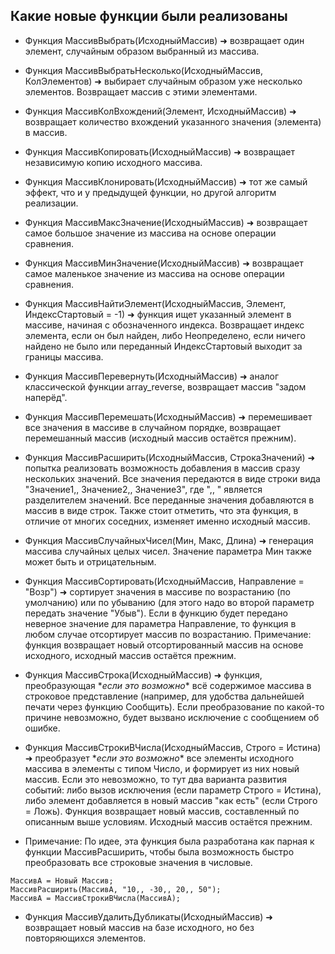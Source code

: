 ## Какие новые функции были реализованы

* Функция МассивВыбрать(ИсходныйМассив) ➜ возвращает один элемент, случайным образом выбранный из массива.

* Функция МассивВыбратьНесколько(ИсходныйМассив, КолЭлементов) ➜ выбирает случайным образом уже несколько элементов. Возвращает массив с этими элементами.

* Функция МассивКолВхождений(Элемент, ИсходныйМассив) ➜ возвращает количество вхождений указанного значения (элемента) в массив.

* Функция МассивКопировать(ИсходныйМассив) ➜ возвращает независимую копию исходного массива.

* Функция МассивКлонировать(ИсходныйМассив) ➜ тот же самый эффект, что и у предыдущей функции, но другой алгоритм реализации.

* Функция МассивМаксЗначение(ИсходныйМассив) ➜ возвращает самое большое значение из массива на основе операции сравнения.

* Функция МассивМинЗначение(ИсходныйМассив) ➜ возвращает самое маленькое значение из массива на основе операции сравнения.

* Функция МассивНайтиЭлемент(ИсходныйМассив, Элемент, ИндексСтартовый = -1) ➜ функция ищет указанный элемент в массиве, начиная с обозначенного индекса. Возвращает индекс элемента, если он был найден, либо Неопределено, если ничего найдено не было или переданный ИндексСтартовый выходит за границы массива.

* Функция МассивПеревернуть(ИсходныйМассив) ➜ аналог классической функции array_reverse, возвращает массив "задом наперёд".

* Функция МассивПеремешать(ИсходныйМассив) ➜ перемешивает все значения в массиве в случайном порядке, возвращает перемешанный массив (исходный массив остаётся прежним).

* Функция МассивРасширить(ИсходныйМассив, СтрокаЗначений) ➜ попытка реализовать возможность добавления в массив сразу нескольких значений.
Все значения передаются в виде строки вида "Значение1,, Значение2,, Значение3", где ",, " является разделителем значений. Все переданные значения добавляются в массив в виде строк.
Также стоит отметить, что эта функция, в отличие от многих соседних, изменяет именно исходный массив.

* Функция МассивСлучайныхЧисел(Мин, Макс, Длина) ➜ генерация массива случайных целых чисел. Значение параметра Мин также может быть и отрицательным.

* Функция МассивСортировать(ИсходныйМассив, Направление = "Возр") ➜ сортирует значения в массиве по возрастанию (по умолчанию) или по убыванию (для этого надо во второй параметр передать значение "Убыв"). Если в функцию будет передано неверное значение для параметра Направление, то функция в любом случае отсортирует массив по возрастанию.
Примечание: функция возвращает новый отсортированный массив на основе исходного, исходный массив остаётся прежним.

* Функция МассивСтрока(ИсходныйМассив) ➜ функция, преобразующая \**если это возможно*\* всё содержимое массива в строковое представление (например, для удобства дальнейшей печати через функцию Сообщить). Если преобразование по какой-то причине невозможно, будет вызвано исключение с сообщением об ошибке.

* Функция МассивСтрокиВЧисла(ИсходныйМассив, Строго = Истина) ➜ преобразует \**если это возможно*\* все элементы исходного массива в элементы с типом Число, и формирует из них новый массив. Если это невозможно, то тут два варианта развития событий: либо вызов исключения (если параметр Строго = Истина), либо элемент добавляется в новый массив "как есть" (если Строго = Ложь). Функция возвращает новый массив, составленный по описанным выше условиям. Исходный массив остаётся прежним.

* Примечание: По идее, эта функция была разработана как парная к функции МассивРасширить, чтобы была возможность быстро преобразовать все строковые значения в числовые.

```1C-Enterprise
МассивА = Новый Массив;
МассивРасширить(МассивА, "10,, -30,, 20,, 50");
МассивА = МассивСтрокиВЧисла(МассивА);
```

* Функция МассивУдалитьДубликаты(ИсходныйМассив) ➜ возвращает новый массив на базе исходного, но без повторяющихся элементов.